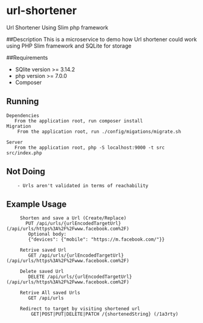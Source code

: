 # url-shortener
Url Shortener Using Slim php framework

##Description
    This is a microservice to demo how Url shortener could work using
     PHP Slim framework and SQLite for storage

##Requirements
 * SQlite version >= 3.14.2
 * php version >= 7.0.0 
 * Composer 
 
## Running
    Dependencies 
       From the application root, run composer install  
    Migration
        From the application root, run ./config/migations/migrate.sh

    Server
       From the application root, php -S localhost:9000 -t src src/index.php

## Not Doing
        - Urls aren't validated in terms of reachability
        
## Example Usage
         Shorten and save a Url (Create/Replace)
           PUT /api/urls/{urlEncodedTargetUrl} (/api/urls/https%3A%2F%2Fwww.facebook.com%2F) 
            Optional body: 
            {"devices": {"mobile": "https://m.facebook.com/"}}
         
         Retrive saved Url 
            GET /api/urls/{urlEncodedTargetUrl} (/api/urls/https%3A%2F%2Fwww.facebook.com%2F)
            
         Delete saved Url 
            DELETE /api/urls/{urlEncodedTargetUrl} (/api/urls/https%3A%2F%2Fwww.facebook.com%2F)
            
         Retrive All saved Urls
            GET /api/urls
            
         Redirect to target by visiting shortened url
             GET|POST|PUT|DELETE|PATCH /{shortenedString} (/1a3rty)  
    
